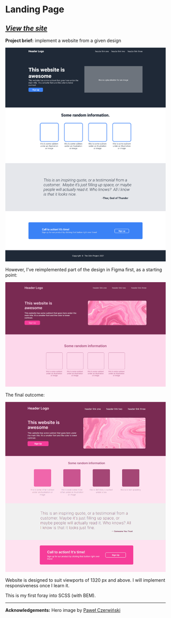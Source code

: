 # Landing Page

## _[View the site](https://piotrnajda3000.github.io/landing-page/)_

**Project brief:** implement a website from a given design

<img src="./design/design_brief.png" width="600" />

However, I've reimplemented part of the design in Figma first, as a starting point:

![](design/figma.png)

The final outcome:

![](design/full_webpage.png)

Website is designed to suit viewports of 1320 px and above. I will implement responsiveness once I learn it.

This is my first foray into SCSS (with BEM).

---

**Acknowledgements:** Hero image by [Paweł Czerwiński](https://unsplash.com/@pawel_czerwinski)
